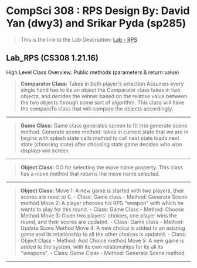 CompSci 308 : RPS Design 
By: David Yan (dwy3) and Srikar Pyda (sp285)
===================

> This is the link to the Lab Description: 
[Lab - RPS](http://www.cs.duke.edu/courses/compsci308/spring16/classwork/02_design_rps/index.php)

Lab_RPS (CS308 1.21.16)
-------------
High Level Class Overview:
Public methods (parameters & return value)
> **Comparator Class:**
Takes in both player's selection
Assumes every single hand has to be an object
the Comparator class takes in two objects, and decides the winner based on the relative value between the two objects through some sort of algorithm. This class will have the compareTo class that will compare the objects accordingly.


---------------------

> **Game Class:**
Game class generates screen to fit into generate scene method.
Generate scene method:
takes in current state that we are in 
begins with splash state
calls method to call next state
loads next state 
(choosing state)
after choosing state
game decides who won
displays win screen

---------------------

> **Object Class:**
OO for selecting the move
name property. This class has a move method that returns the move name selected.


---------------------


> **Object Class:**
Move 1: A new game is started with two players, their scores are reset to 0.
	- Class: Game class
	- Method: Generate Scene method
Move 2: A player chooses his RPS "weapon" with which he wants to play for this round.
	- Class: Game Class
	- Method: Choose Method
Move 3: Given two players' choices, one player wins the round, and their scores are updated.
	- Class: Game class
	- Method:  Update Score Method
Move 4: A new choice is added to an existing game and its relationship to all the other choices is updated.
	- Class: Object Class
	- Method: Add Choice method
Move 5: A new game is added to the system, with its own relationships for its all its "weapons".
	- Class: Game Class
	- Method: Generate Scene method


---------------------



